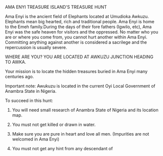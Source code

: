 AMA ENYI TREASURE ISLAND'S TREASURE HUNT


Ama Enyi is the ancient field of Elephants located at Umudioka Awkuzu. 
Elephants mean big hearted, rich and traditional people.
Ama Enyi is home to the Emeh family.During the days of their fore fathers (Igwilo, etc), 
Ama Enyi was the safe heaven for visitors and the oppressed.
No matter who you are or where you come from, you cannot hurt another within Ama Enyi.
Committing anything against another is considered a sacrilege and the repercussion is 
usually severe.  

WHERE ARE YOU? YOU ARE LOCATED AT AWKUZU JUNCTION HEADING TO AWKA.

Your mission is to locate the hidden treasures buried in Ama Enyi many centuries ago.

Important note: Awukuzu is located in the current Oyi Local Government of Anambra State in Nigeria.

To succeed in this hunt:

1. You will need small research of Anambra State of Nigeria and its location map.
   
2. You must not get killed or drawn in water.

3. Make sure you are pure in heart and love all men. (Impurities are not welcomed in Ama Enyi)

4. You must not get any hint from any descendant of 
